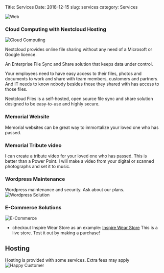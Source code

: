 Title: Services
Date: 2018-12-15
slug: services
category: Services

![Web](/images/web.png)

### Cloud Computing with Nextcloud Hosting

![Cloud Computing](/images/cloud-computing.jpg)

Nextcloud provides online file sharing without any need of a Microsoft or 
Google licence.

An Enterprise File Sync and Share solution that keeps data under control.

Your employees need to have easy access to their files, photos and documents to work and share with team members, customers and partners. And IT needs to know nobody besides those they shared with has access to those files.

Nextcloud Files is a self-hosted, open source file sync and share solution designed to be easy-to-use and highly secure.

### Memorial Website

Memorial websites can be great way to immortalize your loved one who has passed.

### Memorial Tribute video

I can create a tribute video for your loved one who has passed. This is better than
a Power Point. I will make a video from your digital or scanned photographs and set it to
music.


### Wordpress Maintenance

Wordpress maintenance and security. Ask about our plans.
![Wordpress Solution](/images/wordpress-cube.jpg)
### E-Commerce Solutions

![E-Commerce](/images/ecommerce.jpg)
- checkout Inspire Wear Store as an example: [Inspire Wear Store](https://inspirewear.store)
This is a live store. Test it out by making a purchase! 

## Hosting
Hosting is provided with some services. Extra fees may apply
![Happy Customer](/images/happy_customer.jpg "Happy Customer")
